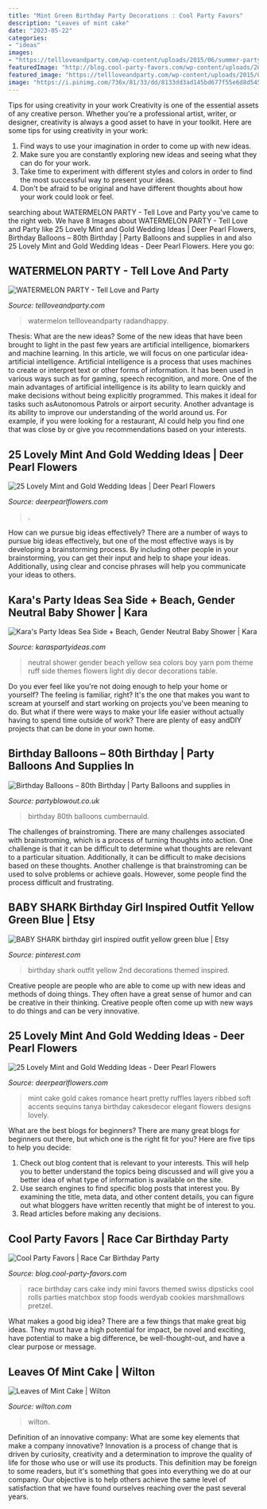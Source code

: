 ```yaml
---
title: "Mint Green Birthday Party Decorations : Cool Party Favors"
description: "Leaves of mint cake"
date: "2023-05-22"
categories:
- "ideas"
images:
- "https://tellloveandparty.com/wp-content/uploads/2015/06/summer-party-ideas.jpg"
featuredImage: "http://blog.cool-party-favors.com/wp-content/uploads/2013/03/Race-Car-Party-Food-1024x680.jpg"
featured_image: "https://tellloveandparty.com/wp-content/uploads/2015/06/summer-party-ideas.jpg"
image: "https://i.pinimg.com/736x/81/33/dd/8133dd3ad145bd677f55e6d8d5451816.jpg"
---
```



Tips for using creativity in your work
Creativity is one of the essential assets of any creative person. Whether you're a professional artist, writer, or designer, creativity is always a good asset to have in your toolkit. Here are some tips for using creativity in your work:
1. Find ways to use your imagination in order to come up with new ideas.
2. Make sure you are constantly exploring new ideas and seeing what they can do for your work.
3. Take time to experiment with different styles and colors in order to find the most successful way to present your ideas.
4. Don't be afraid to be original and have different thoughts about how your work could look or feel.

	

		
searching about WATERMELON PARTY - Tell Love and Party you've came to the right web. We have 8 Images about WATERMELON PARTY - Tell Love and Party like 25 Lovely Mint and Gold Wedding Ideas | Deer Pearl Flowers, Birthday Balloons – 80th Birthday | Party Balloons and supplies in and also 25 Lovely Mint and Gold Wedding Ideas - Deer Pearl Flowers. Here you go:
		
    
## WATERMELON PARTY - Tell Love And Party

<img loading=lazy src="https://tellloveandparty.com/wp-content/uploads/2015/06/summer-party-ideas.jpg" onerror="this.onerror=null;this.src='https://tse4.mm.bing.net/th?id=OIP.73LVzJ_xCVZwLZrZxXgL7QHaLH&amp;pid=15.1';" alt="WATERMELON PARTY - Tell Love and Party">

_Source: tellloveandparty.com_

>watermelon tellloveandparty radandhappy. 

	

Thesis: What are the new ideas?
Some of the new ideas that have been brought to light in the past few years are artificial intelligence, biomarkers and machine learning. In this article, we will focus on one particular idea- artificial intelligence. Artificial intelligence is a process that uses machines to create or interpret text or other forms of information. It has been used in various ways such as for gaming, speech recognition, and more. 
One of the main advantages of artificial intelligence is its ability to learn quickly and make decisions without being explicitly programmed. This makes it ideal for tasks such asAutonomous Patrols or airport security. Another advantage is its ability to improve our understanding of the world around us. For example, if you were looking for a restaurant, AI could help you find one that was close by or give you recommendations based on your interests.

    
## 25 Lovely Mint And Gold Wedding Ideas | Deer Pearl Flowers

<img loading=lazy src="https://www.deerpearlflowers.com/wp-content/uploads/2015/06/mint-peach-and-gold-tablescape-wedding-ideas.jpg" onerror="this.onerror=null;this.src='https://tse3.mm.bing.net/th?id=OIP.F-d6h13mVLKaPSIIyBcEWwHaLH&amp;pid=15.1';" alt="25 Lovely Mint and Gold Wedding Ideas | Deer Pearl Flowers">

_Source: deerpearlflowers.com_

>. 

	

How can we pursue big ideas effectively?
There are a number of ways to pursue big ideas effectively, but one of the most effective ways is by developing a brainstorming process. By including other people in your brainstorming, you can get their input and help to shape your ideas. Additionally, using clear and concise phrases will help you communicate your ideas to others.

    
## Kara&#039;s Party Ideas Sea Side + Beach, Gender Neutral Baby Shower | Kara

<img loading=lazy src="https://karaspartyideas.com/wp-content/uploads/2013/06/7207460232_ac361e67e6_b_600x900.jpg" onerror="this.onerror=null;this.src='https://tse4.mm.bing.net/th?id=OIP.ahrxpTQ8cqYwT6oT-XIB3AHaLH&amp;pid=15.1';" alt="Kara&#039;s Party Ideas Sea Side + Beach, Gender Neutral Baby Shower | Kara">

_Source: karaspartyideas.com_

>neutral shower gender beach yellow sea colors boy yarn pom theme ruff side themes flowers light diy decor decorations table. 

	

Do you ever feel like you're not doing enough to help your home or yourself? The feeling is familiar, right? It's the one that makes you want to scream at yourself and start working on projects you've been meaning to do. But what if there were ways to make your life easier without actually having to spend time outside of work? There are plenty of easy andDIY projects that can be done in your own home.

    
## Birthday Balloons – 80th Birthday | Party Balloons And Supplies In

<img loading=lazy src="http://www.partyblowout.co.uk/wp-content/gallery/80th-birthday-1/2016-06-11-17.52.57-1.jpg" onerror="this.onerror=null;this.src='https://tse3.mm.bing.net/th?id=OIP.2XH-E9yEJnJ4DpYh7koEaAAAAA&amp;pid=15.1';" alt="Birthday Balloons – 80th Birthday | Party Balloons and supplies in">

_Source: partyblowout.co.uk_

>birthday 80th balloons cumbernauld. 

	

The challenges of brainstroming.
There are many challenges associated with brainstroming, which is a process of turning thoughts into action. One challenge is that it can be difficult to determine what thoughts are relevant to a particular situation. Additionally, it can be difficult to make decisions based on these thoughts. Another challenge is that brainstroming can be used to solve problems or achieve goals. However, some people find the process difficult and frustrating.

    
## BABY SHARK Birthday Girl Inspired Outfit Yellow Green Blue | Etsy

<img loading=lazy src="https://i.pinimg.com/736x/81/33/dd/8133dd3ad145bd677f55e6d8d5451816.jpg" onerror="this.onerror=null;this.src='https://tse1.mm.bing.net/th?id=OIP.2O-W0h2avjkZldeHLdE2YwHaJ3&amp;pid=15.1';" alt="BABY SHARK birthday girl inspired outfit yellow green blue | Etsy">

_Source: pinterest.com_

>birthday shark outfit yellow 2nd decorations themed inspired. 

	

Creative people are people who are able to come up with new ideas and methods of doing things. They often have a great sense of humor and can be creative in their thinking. Creative people often come up with new ways to do things and can be very innovative.

    
## 25 Lovely Mint And Gold Wedding Ideas - Deer Pearl Flowers

<img loading=lazy src="https://www.deerpearlflowers.com/wp-content/uploads/2015/06/mint-romance-Soft-mint-ribbed-layers-wedding-cake-with-gold-accents-and-sequins.jpg" onerror="this.onerror=null;this.src='https://tse1.mm.bing.net/th?id=OIP.BlSOghb-DalIT-Qiu5J4BAHaO4&amp;pid=15.1';" alt="25 Lovely Mint and Gold Wedding Ideas - Deer Pearl Flowers">

_Source: deerpearlflowers.com_

>mint cake gold cakes romance heart pretty ruffles layers ribbed soft accents sequins tanya birthday cakesdecor elegant flowers designs lovely. 

	

What are the best blogs for beginners?
There are many great blogs for beginners out there, but which one is the right fit for you? Here are five tips to help you decide: 
1. Check out blog content that is relevant to your interests. This will help you to better understand the topics being discussed and will give you a better idea of what type of information is available on the site. 
2. Use search engines to find specific blog posts that interest you. By examining the title, meta data, and other content details, you can figure out what bloggers have written recently that might be of interest to you. 
3. Read articles before making any decisions.

    
## Cool Party Favors | Race Car Birthday Party

<img loading=lazy src="http://blog.cool-party-favors.com/wp-content/uploads/2013/03/Race-Car-Party-Food-1024x680.jpg" onerror="this.onerror=null;this.src='https://tse2.mm.bing.net/th?id=OIP.-akRlkAzzTTn8oWfIsWKEAHaE6&amp;pid=15.1';" alt="Cool Party Favors | Race Car Birthday Party">

_Source: blog.cool-party-favors.com_

>race birthday cars cake indy mini favors themed swiss dipsticks cool rolls parties matchbox stop foods werdyab cookies marshmallows pretzel. 

	

What makes a good big idea?
There are a few things that make great big ideas. They must have a high potential for impact, be novel and exciting, have potential to make a big difference, be well-thought-out, and have a clear purpose or message.

    
## Leaves Of Mint Cake | Wilton

<img loading=lazy src="https://www.wilton.com/dw/image/v2/AAWA_PRD/on/demandware.static/-/Sites-wilton-project-master/default/dwecf86312/images/project/WLPROJ-9134/WiltonLeafHero.jpg?sw=1440&amp;sh=750&amp;sm=fit" onerror="this.onerror=null;this.src='https://tse4.mm.bing.net/th?id=OIP.PHOaLmEqfgm_Fz5i7_JxGQHaHa&amp;pid=15.1';" alt="Leaves of Mint Cake | Wilton">

_Source: wilton.com_

>wilton. 

	

Definition of an innovative company: What are some key elements that make a company innovative?
Innovation is a process of change that is driven by curiosity, creativity and a determination to improve the quality of life for those who use or will use its products. This definition may be foreign to some readers, but it's something that goes into everything we do at our company. Our objective is to help others achieve the same level of satisfaction that we have found ourselves reaching over the past several years.

